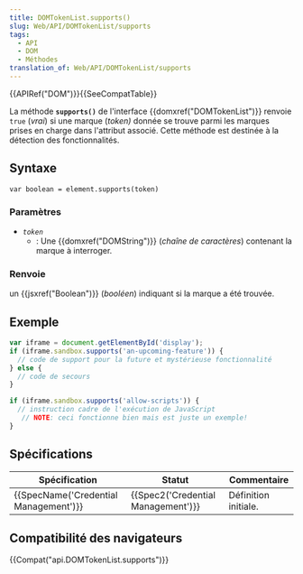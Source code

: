 ```yaml
---
title: DOMTokenList.supports()
slug: Web/API/DOMTokenList/supports
tags:
  - API
  - DOM
  - Méthodes
translation_of: Web/API/DOMTokenList/supports
---
```

{{APIRef("DOM")}}{{SeeCompatTable}}

La méthode **`supports()`** de l'interface {{domxref("DOMTokenList")}} renvoie `true` (_vrai_) si une marque (_token)_ donnée se trouve parmi les marques prises en charge dans l'attribut associé. Cette méthode est destinée à la détection des fonctionnalités.

## Syntaxe

    var boolean = element.supports(token)

### Paramètres

- _`token`_
  - : Une {{domxref("DOMString")}} (_chaîne de caractères_) contenant la marque à interroger.

### Renvoie

un {{jsxref("Boolean")}} (_booléen_) indiquant si la marque a été trouvée.

## Exemple

```js
var iframe = document.getElementById('display');
if (iframe.sandbox.supports('an-upcoming-feature')) {
  // code de support pour la future et mystérieuse fonctionnalité
} else {
  // code de secours
}

if (iframe.sandbox.supports('allow-scripts')) {
  // instruction cadre de l'exécution de JavaScript
   // NOTE: ceci fonctionne bien mais est juste un exemple!
}
```

## Spécifications

| Spécification                                    | Statut                                       | Commentaire          |
| ------------------------------------------------ | -------------------------------------------- | -------------------- |
| {{SpecName('Credential Management')}} | {{Spec2('Credential Management')}} | Définition initiale. |

## Compatibilité des navigateurs

{{Compat("api.DOMTokenList.supports")}}
